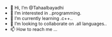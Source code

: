 - 👋 Hi, I’m @Tahaalbayadhi
- 👀 I’m interested in ..programming.
- 🌱 I’m currently learning .c++..
- 💞️ I’m looking to collaborate on .all languages..
- 📫 How to reach me ...

<!---
Tahaalbayadhi/Tahaalbayadhi is a ✨ special ✨ repository because its `README.md` (this file) appears on your GitHub profile.
You can click the Preview link to take a look at your changes.
--->
